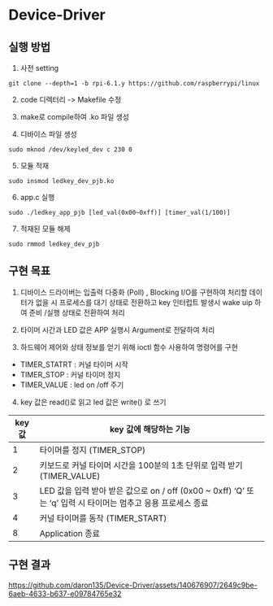 # Device-Driver

## 실행 방법
1. 사전 setting
```
git clone --depth=1 -b rpi-6.1.y https://github.com/raspberrypi/linux
```
2. code 디렉터리 -> Makefile <KDIR> 수정

3. make로 compile하여 .ko 파일 생성

4. 디바이스 파일 생성
```
sudo mknod /dev/keyled_dev c 230 0
```
5. 모듈 적재
```
sudo insmod ledkey_dev_pjb.ko
```
6. app.c 실행
```
sudo ./ledkey_app_pjb [led_val(0x00~0xff)] [timer_val(1/100)]
```
7. 적재된 모듈 해제
```
sudo rmmod ledkey_dev_pjb
```

## 구현 목표

1. 디바이스 드라이버는 입출력 다중화 (Poll) , Blocking I/O를 구현하여 처리할 데이터가 없을 시 프로세스를 대기 상태로 전환하고 key 인터럽트 발생시 wake uip 하여 준비 /실행 상태로 전환하여 처리

2. 타이머 시간과 LED 값은 APP 실행시 Argument로 전달하여 처리

3. 하드웨어 제어와 상태 정보를 얻기 위해 ioctl 함수 사용하여 명령어를 구현

- TIMER_STATRT : 커널 타이머 시작<br>
- TIMER_STOP : 커널 타이머 정지<br>
- TIMER_VALUE : led on /off 주기<br>

4. key 값은 read()로 읽고 led 값은 write() 로 쓰기
   
| key 값 | key 값에 해당하는 기능                                                                  |
|-------|---------------------------------------------------------------------------------|
| 1     | 타이머를 정지 (TIMER_STOP)                                                            |
| 2     | 키보드로 커널 타이머 시간을 100분의 1초 단위로 입력 받기 (TIMER_VALUE)                                |
| 3     | LED 값을 입력 받아 받은 값으로 on / off (0x00 ~ 0xff)  ‘Q’ 또는 ‘q’ 입력 시 타이머는 멈추고 응용 프로세스 종료 |
| 4     | 커널 타이머를 동작 (TIMER_START)
| 8     | Application 종료 |

## 구현 결과

https://github.com/daron135/Device-Driver/assets/140676907/2649c9be-6aeb-4633-b637-e09784765e32


   
